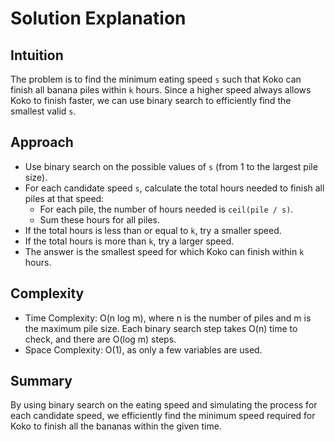 # Solution Explanation

## Intuition
The problem is to find the minimum eating speed `s` such that Koko can finish all banana piles within `k` hours. Since a higher speed always allows Koko to finish faster, we can use binary search to efficiently find the smallest valid `s`.

## Approach
- Use binary search on the possible values of `s` (from 1 to the largest pile size).
- For each candidate speed `s`, calculate the total hours needed to finish all piles at that speed:
  - For each pile, the number of hours needed is `ceil(pile / s)`.
  - Sum these hours for all piles.
- If the total hours is less than or equal to `k`, try a smaller speed.
- If the total hours is more than `k`, try a larger speed.
- The answer is the smallest speed for which Koko can finish within `k` hours.

## Complexity
- Time Complexity: O(n log m), where n is the number of piles and m is the maximum pile size. Each binary search step takes O(n) time to check, and there are O(log m) steps.
- Space Complexity: O(1), as only a few variables are used.

## Summary
By using binary search on the eating speed and simulating the process for each candidate speed, we efficiently find the minimum speed required for Koko to finish all the bananas within the given time.
